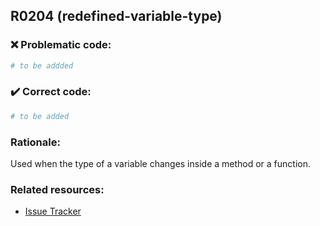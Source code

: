 ## R0204 (redefined-variable-type)

### :x: Problematic code:

```python
# to be addded
```

### :heavy_check_mark: Correct code:

```python
# to be added
```

### Rationale:

Used when the type of a variable changes inside a method or a function.

### Related resources:

- [Issue Tracker](https://github.com/PyCQA/pylint/issues?q=is%3Aissue+%22redefined-variable-type%22+OR+%22R0204%22)
